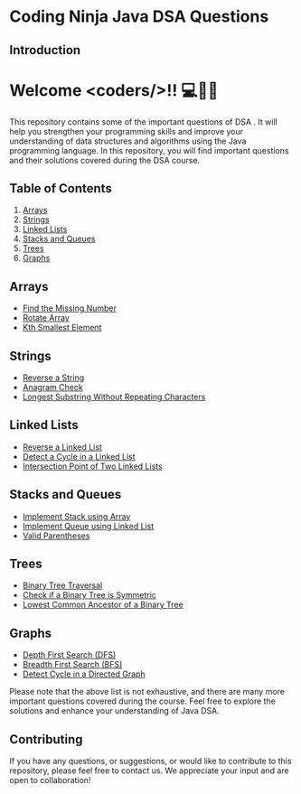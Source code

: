 # Coding Ninja Java DSA Questions

## Introduction
# Welcome \<coders/\>!! :computer::man_technologist:
This repository contains some of the important questions of DSA . It will help you strengthen your programming skills and improve your understanding of data structures and algorithms using the Java programming language. In this repository, you will find important questions and their solutions covered during the DSA course.

## Table of Contents
1. [Arrays](#arrays)
2. [Strings](#strings)
3. [Linked Lists](#linked-lists)
4. [Stacks and Queues](#stacks-and-queues)
5. [Trees](#trees)
6. [Graphs](#graphs)

## Arrays
- [Find the Missing Number](solutions/Arrays/FindMissingNumber.java)
- [Rotate Array](solutions/Arrays/RotateArray.java)
- [Kth Smallest Element](solutions/Arrays/KthSmallestElement.java)

## Strings
- [Reverse a String](solutions/Strings/ReverseString.java)
- [Anagram Check](solutions/Strings/AnagramCheck.java)
- [Longest Substring Without Repeating Characters](solutions/Strings/LongestSubstringWithoutRepeating.java)

## Linked Lists
- [Reverse a Linked List](solutions/LinkedLists/ReverseLinkedList.java)
- [Detect a Cycle in a Linked List](solutions/LinkedLists/DetectCycleLinkedList.java)
- [Intersection Point of Two Linked Lists](solutions/LinkedLists/IntersectionPointLinkedList.java)

## Stacks and Queues
- [Implement Stack using Array](solutions/StacksQueues/StackUsingArray.java)
- [Implement Queue using Linked List](solutions/StacksQueues/QueueUsingLinkedList.java)
- [Valid Parentheses](solutions/StacksQueues/ValidParentheses.java)

## Trees
- [Binary Tree Traversal](solutions/Trees/BinaryTreeTraversal.java)
- [Check if a Binary Tree is Symmetric](solutions/Trees/SymmetricBinaryTree.java)
- [Lowest Common Ancestor of a Binary Tree](solutions/Trees/LowestCommonAncestor.java)

## Graphs
- [Depth First Search (DFS)](solutions/Graphs/DepthFirstSearch.java)
- [Breadth First Search (BFS)](solutions/Graphs/BreadthFirstSearch.java)
- [Detect Cycle in a Directed Graph](solutions/Graphs/DetectCycleDirectedGraph.java)

Please note that the above list is not exhaustive, and there are many more important questions covered during the course. Feel free to explore the solutions and enhance your understanding of Java DSA.

## Contributing
If you have any questions, or suggestions, or would like to contribute to this repository, please feel free to contact us. We appreciate your input and are open to collaboration!

